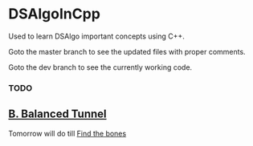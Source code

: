 # DSAlgoInCpp
Used to learn DSAlgo important concepts using C++.

Goto the master branch to see the updated files with proper comments.

Goto the dev branch to see the currently working code.


### TODO 

[B. Balanced Tunnel](https://codeforces.com/contest/1237/problem/B)
---
Tomorrow will do till [Find the bones](https://codeforces.com/contest/796/problem/B)

